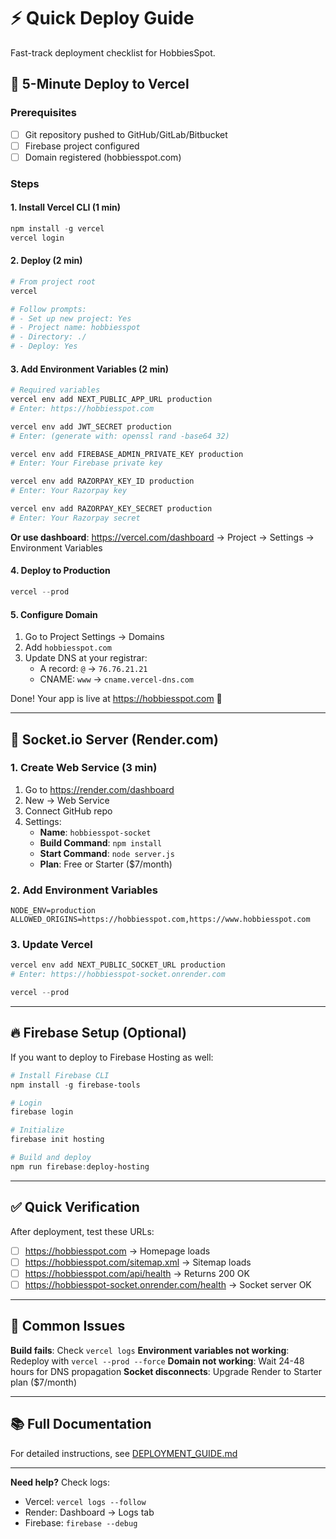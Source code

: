 # ⚡ Quick Deploy Guide

Fast-track deployment checklist for HobbiesSpot.

## 🚀 5-Minute Deploy to Vercel

### Prerequisites

- [ ] Git repository pushed to GitHub/GitLab/Bitbucket
- [ ] Firebase project configured
- [ ] Domain registered (hobbiesspot.com)

### Steps

#### 1. Install Vercel CLI (1 min)

```powershell
npm install -g vercel
vercel login
```

#### 2. Deploy (2 min)

```powershell
# From project root
vercel

# Follow prompts:
# - Set up new project: Yes
# - Project name: hobbiesspot
# - Directory: ./
# - Deploy: Yes
```

#### 3. Add Environment Variables (2 min)

```powershell
# Required variables
vercel env add NEXT_PUBLIC_APP_URL production
# Enter: https://hobbiesspot.com

vercel env add JWT_SECRET production
# Enter: (generate with: openssl rand -base64 32)

vercel env add FIREBASE_ADMIN_PRIVATE_KEY production
# Enter: Your Firebase private key

vercel env add RAZORPAY_KEY_ID production
# Enter: Your Razorpay key

vercel env add RAZORPAY_KEY_SECRET production
# Enter: Your Razorpay secret
```

**Or use dashboard**: https://vercel.com/dashboard → Project → Settings → Environment Variables

#### 4. Deploy to Production

```powershell
vercel --prod
```

#### 5. Configure Domain

1. Go to Project Settings → Domains
2. Add `hobbiesspot.com`
3. Update DNS at your registrar:
   - A record: `@` → `76.76.21.21`
   - CNAME: `www` → `cname.vercel-dns.com`

Done! Your app is live at https://hobbiesspot.com 🎉

---

## 🔌 Socket.io Server (Render.com)

### 1. Create Web Service (3 min)

1. Go to https://render.com/dashboard
2. New → Web Service
3. Connect GitHub repo
4. Settings:
   - **Name**: `hobbiesspot-socket`
   - **Build Command**: `npm install`
   - **Start Command**: `node server.js`
   - **Plan**: Free or Starter ($7/month)

### 2. Add Environment Variables

```
NODE_ENV=production
ALLOWED_ORIGINS=https://hobbiesspot.com,https://www.hobbiesspot.com
```

### 3. Update Vercel

```powershell
vercel env add NEXT_PUBLIC_SOCKET_URL production
# Enter: https://hobbiesspot-socket.onrender.com

vercel --prod
```

---

## 🔥 Firebase Setup (Optional)

If you want to deploy to Firebase Hosting as well:

```powershell
# Install Firebase CLI
npm install -g firebase-tools

# Login
firebase login

# Initialize
firebase init hosting

# Build and deploy
npm run firebase:deploy-hosting
```

---

## ✅ Quick Verification

After deployment, test these URLs:

- [ ] https://hobbiesspot.com → Homepage loads
- [ ] https://hobbiesspot.com/sitemap.xml → Sitemap loads
- [ ] https://hobbiesspot.com/api/health → Returns 200 OK
- [ ] https://hobbiesspot-socket.onrender.com/health → Socket server OK

---

## 🐛 Common Issues

**Build fails**: Check `vercel logs`
**Environment variables not working**: Redeploy with `vercel --prod --force`
**Domain not working**: Wait 24-48 hours for DNS propagation
**Socket disconnects**: Upgrade Render to Starter plan ($7/month)

---

## 📚 Full Documentation

For detailed instructions, see [DEPLOYMENT_GUIDE.md](./DEPLOYMENT_GUIDE.md)

---

**Need help?** Check logs:

- Vercel: `vercel logs --follow`
- Render: Dashboard → Logs tab
- Firebase: `firebase --debug`
